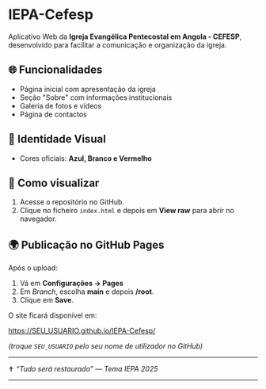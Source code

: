 
# IEPA-Cefesp

Aplicativo Web da **Igreja Evangélica Pentecostal em Angola - CEFESP**, desenvolvido para facilitar a comunicação e organização da igreja.

## 🌐 Funcionalidades
- Página inicial com apresentação da igreja  
- Seção "Sobre" com informações institucionais  
- Galeria de fotos e vídeos  
- Página de contactos  

## 🎨 Identidade Visual
- Cores oficiais: **Azul, Branco e Vermelho**

## 🚀 Como visualizar
1. Acesse o repositório no GitHub.  
2. Clique no ficheiro `index.html` e depois em **View raw** para abrir no navegador.  

## 🌍 Publicação no GitHub Pages
Após o upload:
1. Vá em **Configurações → Pages**  
2. Em *Branch*, escolha **main** e depois **/root**.  
3. Clique em **Save**.  

O site ficará disponível em:

https://SEU_USUARIO.github.io/IEPA-Cefesp/

*(troque `SEU_USUARIO` pelo seu nome de utilizador no GitHub)*

---

✝️ *“Tudo será restaurado” — Tema IEPA 2025*


---
